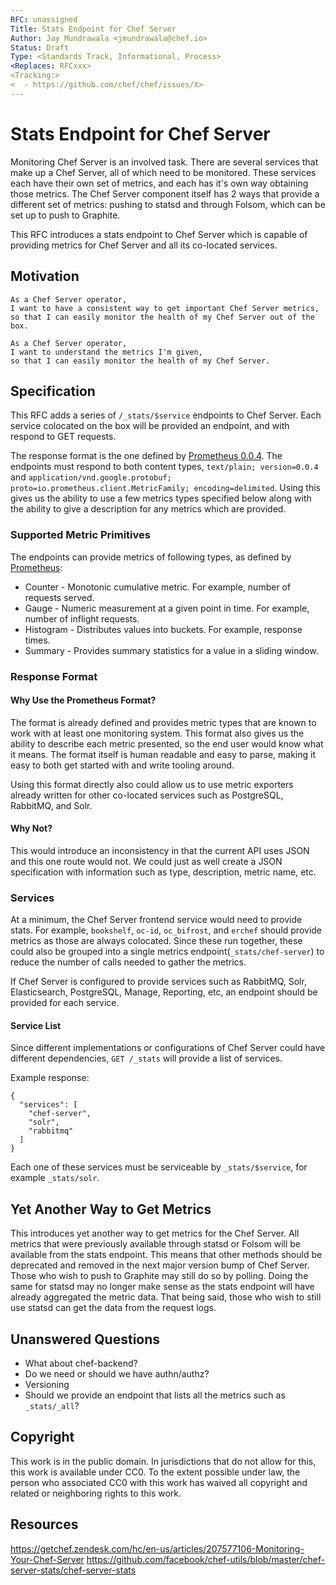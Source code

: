 ```yaml
---
RFC: unassigned
Title: Stats Endpoint for Chef Server
Author: Jay Mundrawala <jmundrawala@chef.io>
Status: Draft
Type: <Standards Track, Informational, Process>
<Replaces: RFCxxx>
<Tracking:>
<  - https://github.com/chef/chef/issues/X>
---
```


# Stats Endpoint for Chef Server

Monitoring Chef Server is an involved task. There are several services that make
up a Chef Server, all of which need to be monitored. These services each have their
own set of metrics, and each has it's own way obtaining those metrics. The Chef Server
component itself has 2 ways that provide a different set of metrics: pushing to statsd 
and through Folsom, which can be set up to push to Graphite.

This RFC introduces a stats endpoint to Chef Server which is capable of providing metrics
for Chef Server and all its co-located services.


## Motivation

    As a Chef Server operator,
    I want to have a consistent way to get important Chef Server metrics,
    so that I can easily monitor the health of my Chef Server out of the box.

    As a Chef Server operator,
    I want to understand the metrics I'm given,
    so that I can easily monitor the health of my Chef Server.


## Specification

This RFC adds a series of `/_stats/$service` endpoints to Chef Server. Each service
colocated on the box will be provided an endpoint, and with respond to GET requests.

The response format is the one defined by [Prometheus 0.0.4](https://prometheus.io/docs/instrumenting/exposition_formats). The endpoints must respond to both content types, `text/plain; version=0.0.4` and `application/vnd.google.protobuf; proto=io.prometheus.client.MetricFamily; encoding=delimited`.
Using this gives us the ability to use a few metrics types specified below along with the ability to give
a description for any metrics which are provided.

### Supported Metric Primitives
The endpoints can provide metrics of following types, as defined by [Prometheus](https://prometheus.io/docs/concepts/metric_types/):
- Counter - Monotonic cumulative metric. For example, number of requests served.
- Gauge - Numeric measurement at a given point in time. For example, number of inflight requests.
- Histogram - Distributes values into buckets. For example, response times.
- Summary - Provides summary statistics for a value in a sliding window.

### Response Format
#### Why Use the Prometheus Format?
The format is already defined and provides metric types that are known to work with at least
one monitoring system. This format also gives us the ability to describe each metric presented,
so the end user would know what it means. The format itself is human readable and easy to parse,
making it easy to both get started with and write tooling around.

Using this format directly also could allow us to use metric exporters already written for other co-located
services such as PostgreSQL, RabbitMQ, and Solr.

#### Why Not?
This would introduce an inconsistency in that the current API uses JSON and this one route would not. We
could just as well create a JSON specification with information such as type, description, metric name, etc.


### Services
At a minimum, the Chef Server frontend service would need to provide stats. For example, `bookshelf`, `oc-id`,
`oc_bifrost`, and `erchef` should provide metrics as those are always colocated. Since these run together, these could also be grouped into a single metrics endpoint(`_stats/chef-server`) to reduce the number of calls needed to gather the metrics.

If Chef Server is configured to provide services such as RabbitMQ, Solr, Elasticsearch, PostgreSQL, Manage, Reporting, etc, an endpoint should be provided for each service.

#### Service List
Since different implementations or configurations of Chef Server could have different dependencies, 
`GET /_stats` will provide a list of services.

Example response:

```
{
  "services": [
    "chef-server",
    "solr",
    "rabbitmq"
  ]
}
```

Each one of these services must be serviceable by `_stats/$service`, for example `_stats/solr`.

## Yet Another Way to Get Metrics
This introduces yet another way to get metrics for the Chef Server. All metrics that were previously
available through statsd or Folsom will be available from the stats endpoint. This means that other
methods should be deprecated and removed in the next major version bump of Chef Server. Those who
wish to push to Graphite may still do so by polling. Doing the same for statsd may no longer make sense
as the stats endpoint will have already aggregated the metric data. That being said, those who wish to
still use statsd can get the data from the request logs.

## Unanswered Questions

- What about chef-backend?
- Do we need or should we have authn/authz?
- Versioning
- Should we provide an endpoint that lists all the metrics such as `_stats/_all`?

## Copyright

This work is in the public domain. In jurisdictions that do not allow for this,
this work is available under CC0. To the extent possible under law, the person
who associated CC0 with this work has waived all copyright and related or
neighboring rights to this work.

## Resources
https://getchef.zendesk.com/hc/en-us/articles/207577106-Monitoring-Your-Chef-Server
https://github.com/facebook/chef-utils/blob/master/chef-server-stats/chef-server-stats
